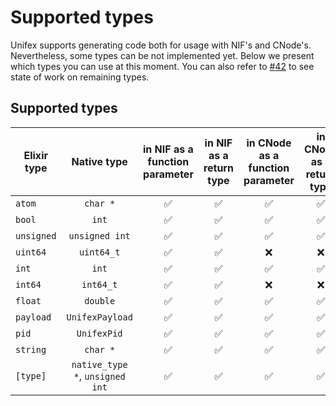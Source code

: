 # Supported types

Unifex supports generating code both for usage with NIF's and CNode's. 
Nevertheless, some types can be not implemented yet.
Below we present which types you can use at this moment. 
You can also refer to [#42](https://github.com/membraneframework/unifex/issues/42) to see 
state of work on remaining types.

## Supported types
| Elixir type | Native type                     | in NIF as a function parameter | in NIF as a return type | in CNode as a function parameter | in CNode as a return type  |
| ---------   | :-----------------------------: | :-------------------------: | :------------------: | :---------------------------: | :---------------------: |
| `atom`      | `char *`                        | ✅                          | ✅                    | ✅                            | ✅                      |
| `bool`      | `int`                           | ✅                          | ✅                    | ✅                            | ✅                      |
| `unsigned`  | `unsigned int`                  | ✅                          | ✅                    | ✅                            | ✅                      |
| `uint64`    | `uint64_t`                      | ✅                          | ✅                    | ❌                            | ❌                      |
| `int`       | `int`                           | ✅                          | ✅                    | ✅                            | ✅                      |
| `int64`     | `int64_t`                       | ✅                          | ✅                    | ❌                            | ❌                      |
| `float`     | `double`                        | ✅                          | ✅                    | ✅                            | ✅                      |
| `payload`   | `UnifexPayload`                 | ✅                          | ✅                    | ✅                            | ✅                      |
| `pid`       | `UnifexPid`                     | ✅                          | ✅                    | ✅                            | ✅                      |
| `string`    | `char *`                        | ✅                          | ✅                    | ✅                            | ✅                      |
| `[type]`    | `native_type *`, `unsigned int` | ✅                          | ✅                    | ✅                            | ✅                      |
